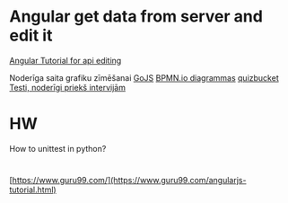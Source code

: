 # Angular get data from server and edit it
[Angular Tutorial for api editing](https://angular.io/tutorial/toh-pt6)

Noderīga saita grafiku zīmēšanai
[GoJS](https://gojs.net/latest/index.html)
[BPMN.io diagrammas](https://bpmn.io/)
[quizbucket Testi, noderīgi priekš intervijām](http://quizbucket.org/quiz/csharp)

# HW
How to unittest in python?

#
[https://www.guru99.com/](https://www.guru99.com/angularjs-tutorial.html)
